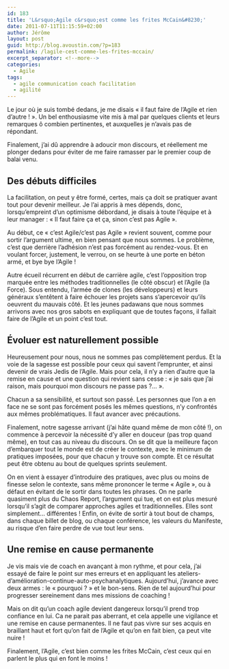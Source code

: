 ```yaml
---
id: 183
title: 'L&rsquo;Agile c&rsquo;est comme les frites McCain&#8230;'
date: 2011-07-11T11:15:59+02:00
author: Jérôme
layout: post
guid: http://blog.avoustin.com/?p=183
permalink: /lagile-cest-comme-les-frites-mccain/
excerpt_separator: <!--more-->
categories:
  - Agile
tags:
  - agile communication coach facilitation
  - agilité
---
```


Le jour où je suis tombé dedans, je me disais « il faut faire de l&rsquo;Agile et rien d&rsquo;autre ! ». Un bel enthousiasme vite mis à mal par quelques clients et leurs remarques ô combien pertinentes, et auxquelles je n&rsquo;avais pas de répondant.

Finalement, j&rsquo;ai dû apprendre à adoucir mon discours, et réellement me plonger dedans pour éviter de me faire ramasser par le premier coup de balai venu.

<!--more-->

## Des débuts difficiles

La facilitation, on peut y être formé, certes, mais ça doit se pratiquer avant tout pour devenir meilleur. Je l&rsquo;ai appris à mes dépends, donc, lorsqu&#8217;empreint d&rsquo;un optimisme débordand, je disais à toute l&rsquo;équipe et à leur manager : « Il faut faire ça et ça, sinon c&rsquo;est pas Agile ».

Au début, ce « c&rsquo;est Agile/c&rsquo;est pas Agile » revient souvent, comme pour sortir l&rsquo;argument ultime, en bien pensant que nous sommes. Le problème, c&rsquo;est que derrière l&rsquo;adhésion n&rsquo;est pas forcément au rendez-vous. Et en voulant forcer, justement, le verrou, on se heurte à une porte en béton armé, et bye bye l&rsquo;Agile !

Autre écueil récurrent en début de carrière agile, c&rsquo;est l&rsquo;opposition trop marquée entre les méthodes traditionnelles (le côté obscur) et l&rsquo;Agile (la Force). Sous entendu, l&rsquo;armée de clones (les développeurs) et leurs généraux s&rsquo;entêtent à faire échouer les projets sans s&rsquo;apercevoir qu&rsquo;ils oeuvrent du mauvais côté. Et les jeunes padawans que nous sommes arrivons avec nos gros sabots en expliquant que de toutes façons, il fallait faire de l&rsquo;Agile et un point c&rsquo;est tout.

## Évoluer est naturellement possible

Heureusement pour nous, nous ne sommes pas complètement perdus. Et la voie de la sagesse est possible pour ceux qui savent l&#8217;emprunter, et ainsi devenir de vrais Jedis de l&rsquo;Agile. Mais pour cela, il n&rsquo;y a rien d&rsquo;autre que la remise en cause et une question qui revient sans cesse : « je sais que j&rsquo;ai raison, mais pourquoi mon discours ne passe pas ?&#8230; ».

Chacun a sa sensibilité, et surtout son passé. Les personnes que l&rsquo;on a en face ne se sont pas forcément posés les mêmes questions, n&rsquo;y confrontés aux mêmes problématiques. Il faut avancer avec précautions.

Finalement, notre sagesse arrivant (j&rsquo;ai hâte quand même de mon côté !), on commence à percevoir la nécessité d&rsquo;y aller en douceur (pas trop quand même), en tout cas au niveau du discours. On se dit que la meilleure façon d&#8217;embarquer tout le monde est de créer le contexte, avec le minimum de pratiques imposées, pour que chacun y trouve son compte. Et ce résultat peut être obtenu au bout de quelques sprints seulement.

On en vient à essayer d&rsquo;introduire des pratiques, avec plus ou moins de finesse selon le contexte, sans même prononcer le terme « Agile », ou à défaut en évitant de le sortir dans toutes les phrases. On ne parle quasiment plus du Chaos Report, l&rsquo;argument qui tue, et on est plus mesuré lorsqu&rsquo;il s&rsquo;agit de comparer approches agiles et traditionnelles. Elles sont simplement&#8230; différentes ! Enfin, on évite de sortir à tout bout de champs, dans chaque billet de blog, ou chaque conférence, les valeurs du Manifeste, au risque d&rsquo;en faire perdre de vue tout leur sens.

## Une remise en cause permanente

Je vis mais vie de coach en avançant à mon rythme, et pour cela, j&rsquo;ai essayé de faire le point sur mes erreurs et en appliquant les ateliers-d&rsquo;amélioration-continue-auto-psychanalytiques. Aujourd&rsquo;hui, j&rsquo;avance avec deux armes : le « pourquoi ? » et le bon-sens. Rien de tel aujourd&rsquo;hui pour progresser sereinement dans mes missions de coaching !

Mais on dit qu&rsquo;un coach agile devient dangereux lorsqu&rsquo;il prend trop confiance en lui. Ca ne parait pas aberrant, et cela appelle une vigilance et une remise en cause permanentes. Il ne faut pas vivre sur ses acquis en braillant haut et fort qu&rsquo;on fait de l&rsquo;Agile et qu&rsquo;on en fait bien, ça peut vite nuire !

Finalement, l&rsquo;Agile, c&rsquo;est bien comme les frites McCain, c&rsquo;est ceux qui en parlent le plus qui en font le moins !

